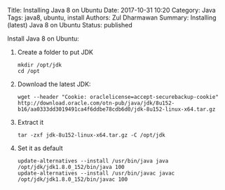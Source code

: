 Title: Installing Java 8 on Ubuntu
Date: 2017-10-31 10:20
Category: Java
Tags: java8, ubuntu, install
Authors: Zul Dharmawan
Summary: Installing (latest) Java 8 on Ubuntu 
Status: published

Install Java 8 on Ubuntu:

1. Create a folder to put JDK

    ```
    mkdir /opt/jdk    
    cd /opt
    ```

2. Download the latest JDK:

    ```
    wget --header "Cookie: oraclelicense=accept-securebackup-cookie" http://download.oracle.com/otn-pub/java/jdk/8u152-b16/aa0333dd3019491ca4f6ddbe78cdb6d0/jdk-8u152-linux-x64.tar.gz
    ```

3. Extract it

    ```
    tar -zxf jdk-8u152-linux-x64.tar.gz -C /opt/jdk
    ```

4. Set it as default

    ```
    update-alternatives --install /usr/bin/java java /opt/jdk/jdk1.8.0_152/bin/java 100    
    update-alternatives --install /usr/bin/javac javac /opt/jdk/jdk1.8.0_152/bin/javac 100
    ```

